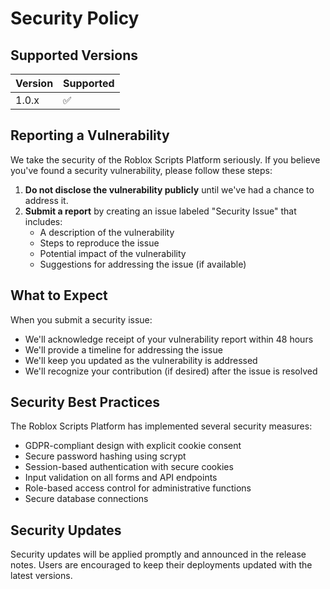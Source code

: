 # Security Policy

## Supported Versions

| Version | Supported          |
| ------- | ------------------ |
| 1.0.x   | :white_check_mark: |

## Reporting a Vulnerability

We take the security of the Roblox Scripts Platform seriously. If you believe you've found a security vulnerability, please follow these steps:

1. **Do not disclose the vulnerability publicly** until we've had a chance to address it.
2. **Submit a report** by creating an issue labeled "Security Issue" that includes:
   - A description of the vulnerability
   - Steps to reproduce the issue
   - Potential impact of the vulnerability
   - Suggestions for addressing the issue (if available)

## What to Expect

When you submit a security issue:

- We'll acknowledge receipt of your vulnerability report within 48 hours
- We'll provide a timeline for addressing the issue
- We'll keep you updated as the vulnerability is addressed
- We'll recognize your contribution (if desired) after the issue is resolved

## Security Best Practices

The Roblox Scripts Platform has implemented several security measures:

- GDPR-compliant design with explicit cookie consent
- Secure password hashing using scrypt
- Session-based authentication with secure cookies
- Input validation on all forms and API endpoints
- Role-based access control for administrative functions
- Secure database connections

## Security Updates

Security updates will be applied promptly and announced in the release notes. Users are encouraged to keep their deployments updated with the latest versions.